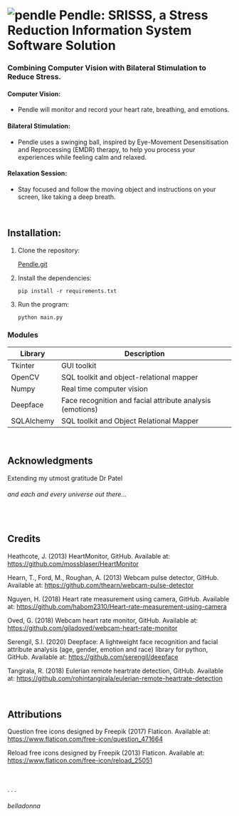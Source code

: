 # ![pendle](https://user-images.githubusercontent.com/72175303/224467278-24aeab72-96f9-4052-b40f-ae42d3ec3aae.png)   **Pendle: SRISSS, a Stress Reduction Information System Software Solution**
### **Combining Computer Vision with Bilateral Stimulation to Reduce Stress.**

#### **Computer Vision:**
 - Pendle will monitor and record your heart rate, breathing, and emotions.
#### **Bilateral Stimulation:**
 - Pendle uses a swinging ball, inspired by Eye-Movement Desensitisation and Reprocessing (EMDR) therapy, to help you process your experiences while feeling calm and relaxed.
#### **Relaxation Session:**
 - Stay focused and follow the moving object and instructions on your screen, like taking a deep breath.

<br/>

## **Installation:**
1. Clone the repository:

    [Pendle.git](https://github.com/elroydo/Pendle.git)


2. Install the dependencies:

    `pip install -r requirements.txt`

3. Run the program:

    `python main.py`


### **Modules**
Library | Description
--- | ---
Tkinter | GUI toolkit
OpenCV | SQL toolkit and object-relational mapper
Numpy | Real time computer vision
Deepface | Face recognition and facial attribute analysis (emotions)
SQLAlchemy | SQL toolkit and Object Relational Mapper

<br/>

## **Acknowledgments**

Extending my utmost gratitude Dr Patel
###### *and each and every universe out there...*

<br/>

## **Credits**

Heathcote, J. (2013) HeartMonitor, GitHub. Available at: https://github.com/mossblaser/HeartMonitor

Hearn, T., Ford, M., Roughan, A. (2013) Webcam pulse detector, GitHub. Available at: https://github.com/thearn/webcam-pulse-detector

Nguyen, H. (2018) Heart rate measurement using camera, GitHub. Available at: https://github.com/habom2310/Heart-rate-measurement-using-camera

Oved, G. (2018) Webcam heart rate monitor, GitHub. Available at: https://github.com/giladoved/webcam-heart-rate-monitor

Serengil, S.I. (2020) Deepface: A lightweight face recognition and facial attribute analysis (age, gender, emotion and race) library for python, GitHub. Available at: https://github.com/serengil/deepface

Tangirala, R. (2018) Eulerian remote heartrate detection, GitHub. Available at: https://github.com/rohintangirala/eulerian-remote-heartrate-detection

<br/>

## **Attributions**
Question free icons designed by Freepik (2017) Flaticon. Available at: https://www.flaticon.com/free-icon/question_471664

Reload free icons designed by Freepik (2013) Flaticon. Available at: https://www.flaticon.com/free-icon/reload_25051


<br/><br/>
. . .
###### *belladonna*
